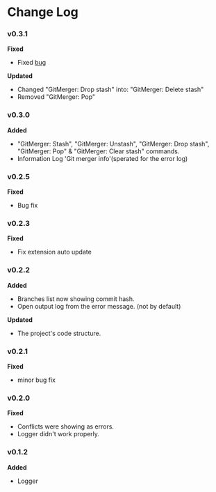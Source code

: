 # Change Log
### v0.3.1  
**Fixed** 

* Fixed [bug](https://github.com/shaharkazaz/vscode-git-merger/issues/10)  

**Updated** 

* Changed "GitMerger: Drop stash" into: "GitMerger: Delete stash"
* Removed "GitMerger: Pop"

### v0.3.0
**Added**  

* "GitMerger: Stash", "GitMerger: Unstash", "GitMerger: Drop stash", "GitMerger: Pop"  & "GitMerger: Clear stash" commands.
* Information Log 'Git merger info'(sperated for the error log)  

### v0.2.5  
**Fixed**

* Bug fix 

### v0.2.3  
**Fixed**  

* Fix extension auto update

### v0.2.2  
**Added**  

* Branches list now showing commit hash.  
* Open output log from the error message. (not by default)

**Updated** 

* The project's code structure.

### v0.2.1
**Fixed**  

* minor bug fix 
 
### v0.2.0
**Fixed** 

* Conflicts were showing as errors.
* Logger didn't work properly.  

### v0.1.2
**Added** 

* Logger
